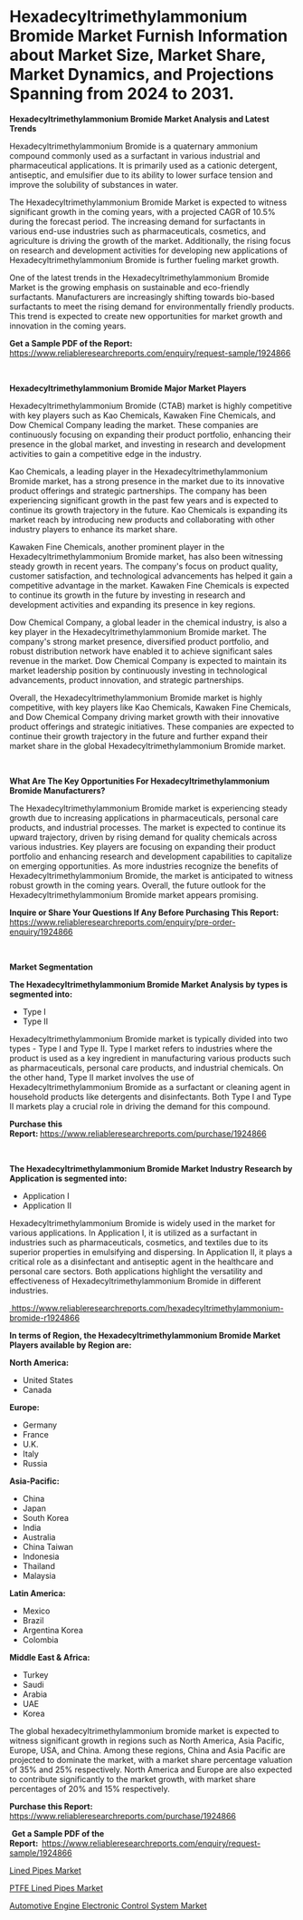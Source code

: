 <p><h1>Hexadecyltrimethylammonium Bromide Market Furnish Information about Market Size, Market Share, Market Dynamics, and Projections Spanning from 2024 to 2031.</h1></p><p><strong>Hexadecyltrimethylammonium Bromide Market Analysis and Latest Trends</strong></p>
<p><p>Hexadecyltrimethylammonium Bromide is a quaternary ammonium compound commonly used as a surfactant in various industrial and pharmaceutical applications. It is primarily used as a cationic detergent, antiseptic, and emulsifier due to its ability to lower surface tension and improve the solubility of substances in water.</p><p>The Hexadecyltrimethylammonium Bromide Market is expected to witness significant growth in the coming years, with a projected CAGR of 10.5% during the forecast period. The increasing demand for surfactants in various end-use industries such as pharmaceuticals, cosmetics, and agriculture is driving the growth of the market. Additionally, the rising focus on research and development activities for developing new applications of Hexadecyltrimethylammonium Bromide is further fueling market growth.</p><p>One of the latest trends in the Hexadecyltrimethylammonium Bromide Market is the growing emphasis on sustainable and eco-friendly surfactants. Manufacturers are increasingly shifting towards bio-based surfactants to meet the rising demand for environmentally friendly products. This trend is expected to create new opportunities for market growth and innovation in the coming years.</p></p>
<p><strong>Get a Sample PDF of the Report:&nbsp;</strong> <a href="https://www.reliableresearchreports.com/enquiry/request-sample/1924866">https://www.reliableresearchreports.com/enquiry/request-sample/1924866</a></p>
<p>&nbsp;</p>
<p><strong>Hexadecyltrimethylammonium Bromide Major Market Players</strong></p>
<p><p>Hexadecyltrimethylammonium Bromide (CTAB) market is highly competitive with key players such as Kao Chemicals, Kawaken Fine Chemicals, and Dow Chemical Company leading the market. These companies are continuously focusing on expanding their product portfolio, enhancing their presence in the global market, and investing in research and development activities to gain a competitive edge in the industry.</p><p>Kao Chemicals, a leading player in the Hexadecyltrimethylammonium Bromide market, has a strong presence in the market due to its innovative product offerings and strategic partnerships. The company has been experiencing significant growth in the past few years and is expected to continue its growth trajectory in the future. Kao Chemicals is expanding its market reach by introducing new products and collaborating with other industry players to enhance its market share.</p><p>Kawaken Fine Chemicals, another prominent player in the Hexadecyltrimethylammonium Bromide market, has also been witnessing steady growth in recent years. The company's focus on product quality, customer satisfaction, and technological advancements has helped it gain a competitive advantage in the market. Kawaken Fine Chemicals is expected to continue its growth in the future by investing in research and development activities and expanding its presence in key regions.</p><p>Dow Chemical Company, a global leader in the chemical industry, is also a key player in the Hexadecyltrimethylammonium Bromide market. The company's strong market presence, diversified product portfolio, and robust distribution network have enabled it to achieve significant sales revenue in the market. Dow Chemical Company is expected to maintain its market leadership position by continuously investing in technological advancements, product innovation, and strategic partnerships.</p><p>Overall, the Hexadecyltrimethylammonium Bromide market is highly competitive, with key players like Kao Chemicals, Kawaken Fine Chemicals, and Dow Chemical Company driving market growth with their innovative product offerings and strategic initiatives. These companies are expected to continue their growth trajectory in the future and further expand their market share in the global Hexadecyltrimethylammonium Bromide market.</p></p>
<p>&nbsp;</p>
<p><strong>What Are The Key Opportunities For Hexadecyltrimethylammonium Bromide Manufacturers?</strong></p>
<p><p>The Hexadecyltrimethylammonium Bromide market is experiencing steady growth due to increasing applications in pharmaceuticals, personal care products, and industrial processes. The market is expected to continue its upward trajectory, driven by rising demand for quality chemicals across various industries. Key players are focusing on expanding their product portfolio and enhancing research and development capabilities to capitalize on emerging opportunities. As more industries recognize the benefits of Hexadecyltrimethylammonium Bromide, the market is anticipated to witness robust growth in the coming years. Overall, the future outlook for the Hexadecyltrimethylammonium Bromide market appears promising.</p></p>
<p><strong>Inquire or Share Your Questions If Any Before Purchasing This Report:</strong> <a href="https://www.reliableresearchreports.com/enquiry/pre-order-enquiry/1924866">https://www.reliableresearchreports.com/enquiry/pre-order-enquiry/1924866</a></p>
<p>&nbsp;</p>
<p><strong>Market Segmentation</strong></p>
<p><strong>The Hexadecyltrimethylammonium Bromide Market Analysis by types is segmented into:</strong></p>
<p><ul><li>Type I</li><li>Type II</li></ul></p>
<p><p>Hexadecyltrimethylammonium Bromide market is typically divided into two types - Type I and Type II. Type I market refers to industries where the product is used as a key ingredient in manufacturing various products such as pharmaceuticals, personal care products, and industrial chemicals. On the other hand, Type II market involves the use of Hexadecyltrimethylammonium Bromide as a surfactant or cleaning agent in household products like detergents and disinfectants. Both Type I and Type II markets play a crucial role in driving the demand for this compound.</p></p>
<p><strong>Purchase this Report:&nbsp;</strong><a href="https://www.reliableresearchreports.com/purchase/1924866">https://www.reliableresearchreports.com/purchase/1924866</a></p>
<p>&nbsp;</p>
<p><strong>The Hexadecyltrimethylammonium Bromide Market Industry Research by Application is segmented into:</strong></p>
<p><ul><li>Application I</li><li>Application II</li></ul></p>
<p><p>Hexadecyltrimethylammonium Bromide is widely used in the market for various applications. In Application I, it is utilized as a surfactant in industries such as pharmaceuticals, cosmetics, and textiles due to its superior properties in emulsifying and dispersing. In Application II, it plays a critical role as a disinfectant and antiseptic agent in the healthcare and personal care sectors. Both applications highlight the versatility and effectiveness of Hexadecyltrimethylammonium Bromide in different industries.</p></p>
<p><a href="https://www.reliableresearchreports.com/hexadecyltrimethylammonium-bromide-r1924866">&nbsp;https://www.reliableresearchreports.com/hexadecyltrimethylammonium-bromide-r1924866</a></p>
<p><strong>In terms of Region, the Hexadecyltrimethylammonium Bromide Market Players available by Region are:</strong></p>
<p>
    <p> <strong> North America: </strong>
        <ul>
            <li>United States</li>
            <li>Canada</li>
        </ul>
        </p> 
    <p> <strong> Europe: </strong>
        <ul>
            <li>Germany</li>
            <li>France</li>
            <li>U.K.</li>
            <li>Italy</li>
            <li>Russia</li>
        </ul>
        </p> 
    <p> <strong> Asia-Pacific: </strong>
        <ul>
            <li>China</li>
            <li>Japan</li>
            <li>South Korea</li>
            <li>India</li>
            <li>Australia</li>
            <li>China Taiwan</li>
            <li>Indonesia</li>
            <li>Thailand</li>
            <li>Malaysia</li>
        </ul>
        </p> 
    <p> <strong> Latin America: </strong>
        <ul>
            <li>Mexico</li>
            <li>Brazil</li>
            <li>Argentina Korea</li>
            <li>Colombia</li>
        </ul>
        </p> 
    <p> <strong> Middle East & Africa: </strong>
        <ul>
            <li>Turkey</li>
            <li>Saudi</li>
            <li>Arabia</li>
            <li>UAE</li>
            <li>Korea</li>
        </ul>
    </p>
    </p>
<p><p>The global hexadecyltrimethylammonium bromide market is expected to witness significant growth in regions such as North America, Asia Pacific, Europe, USA, and China. Among these regions, China and Asia Pacific are projected to dominate the market, with a market share percentage valuation of 35% and 25% respectively. North America and Europe are also expected to contribute significantly to the market growth, with market share percentages of 20% and 15% respectively.</p></p>
<p><strong>Purchase this Report: </strong><a href="https://www.reliableresearchreports.com/purchase/1924866">https://www.reliableresearchreports.com/purchase/1924866</a></p>
<p>&nbsp;<strong>Get a Sample PDF of the Report:&nbsp;&nbsp;</strong><a href="https://www.reliableresearchreports.com/enquiry/request-sample/1924866">https://www.reliableresearchreports.com/enquiry/request-sample/1924866</a></p>
<p><strong></strong></p>
<p><p><a href="https://github.com/esmeraldaezzy156/Market-Research-Report-List-1/blob/main/lined-pipes-market.md">Lined Pipes Market</a></p><p><a href="https://github.com/carolalsopr44536/Market-Research-Report-List-1/blob/main/ptfe-lined-pipes-market.md">PTFE Lined Pipes Market</a></p><p><a href="https://issuu.com/reportprime-2/docs/automotive-engine-electronic-control-system-market">Automotive Engine Electronic Control System Market</a></p></p>